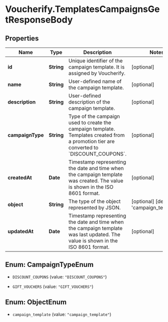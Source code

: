 # Voucherify.TemplatesCampaignsGetResponseBody

## Properties

Name | Type | Description | Notes
------------ | ------------- | ------------- | -------------
**id** | **String** | Unique identifier of the campaign template. It is assigned by Voucherify. | [optional] 
**name** | **String** | User-defined name of the campaign template. | [optional] 
**description** | **String** | User-defined description of the campaign template. | [optional] 
**campaignType** | **String** | Type of the campaign used to create the campaign template. Templates created from a promotion tier are converted to &#x60;DISCOUNT_COUPONS&#x60;. | [optional] 
**createdAt** | **Date** | Timestamp representing the date and time when the campaign template was created. The value is shown in the ISO 8601 format. | [optional] 
**object** | **String** | The type of the object represented by JSON. | [optional] [default to &#39;campaign_template&#39;]
**updatedAt** | **Date** | Timestamp representing the date and time when the campaign template was last updated. The value is shown in the ISO 8601 format. | [optional] 



## Enum: CampaignTypeEnum


* `DISCOUNT_COUPONS` (value: `"DISCOUNT_COUPONS"`)

* `GIFT_VOUCHERS` (value: `"GIFT_VOUCHERS"`)





## Enum: ObjectEnum


* `campaign_template` (value: `"campaign_template"`)





